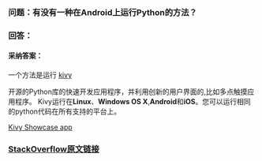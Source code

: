 ### 问题：有没有一种在Android上运行Python的方法？

### 回答：
#### 采纳答案： 

一个方法是运行 [kivy](https://kivy.org/#home)

开源的Python库的快速开发应用程序，并利用创新的用户界面的,比如多点触摸应用程序。
Kivy运行在**Linux**、**Windows OS X**,**Android**和**iOS**。您可以运行相同的python代码在所有支持的平台上。

[Kivy Showcase app](https://play.google.com/store/apps/details?id=org.kivy.showcase)
### [StackOverflow原文链接](https://stackoverflow.com/questions/101754/is-there-a-way-to-run-python-on-android)
